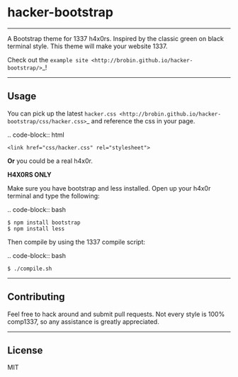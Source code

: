 # hacker-bootstrap




    


---------------------

A Bootstrap theme for 1337 h4x0rs. Inspired by the classic green on black terminal style. This theme will make your website 1337.

Check out the `example site <http://brobin.github.io/hacker-bootstrap/>`_!

-----
Usage
-----

You can pick up the latest `hacker.css <http://brobin.github.io/hacker-bootstrap/css/hacker.css>`_ and reference the css in your page.

.. code-block:: html

    <link href="css/hacker.css" rel="stylesheet">

**Or** you could be a real h4x0r.

**H4X0RS ONLY**

Make sure you have bootstrap and less installed. Open up your h4x0r terminal and type the following:

.. code-block:: bash

    $ npm install bootstrap
    $ npm install less

Then compile by using the 1337 compile script:

.. code-block:: bash

    $ ./compile.sh

------------
Contributing
------------

Feel free to hack around and submit pull requests. Not every style is 100% comp1337, so any assistance is greatly appreciated.

-------
License
-------

MIT
